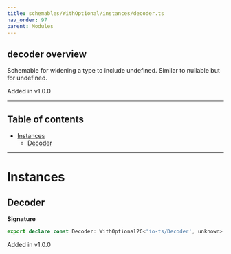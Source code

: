 ```yaml
---
title: schemables/WithOptional/instances/decoder.ts
nav_order: 97
parent: Modules
---
```


## decoder overview

Schemable for widening a type to include undefined. Similar to nullable but for undefined.

Added in v1.0.0

---

<h2 class="text-delta">Table of contents</h2>

- [Instances](#instances)
  - [Decoder](#decoder)

---

# Instances

## Decoder

**Signature**

```ts
export declare const Decoder: WithOptional2C<'io-ts/Decoder', unknown>
```

Added in v1.0.0

